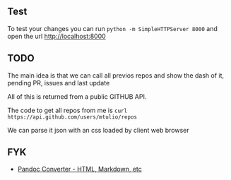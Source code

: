 
## Test

To test your changes you can run `python -m SimpleHTTPServer 8000` and open the url [http://localhost:8000](http://localhost:8000)

## TODO

The main idea is that we can call all previos repos and show the dash of it, pending PR, issues and last update

All of this is returned from a public GITHUB API.

The code to get all repos from me is
`curl https://api.github.com/users/mtulio/repos `

We can parse it json with an css loaded by client web browser

## FYK

* [Pandoc Converter - HTML, Markdown, etc](http://pandoc.org/try)

